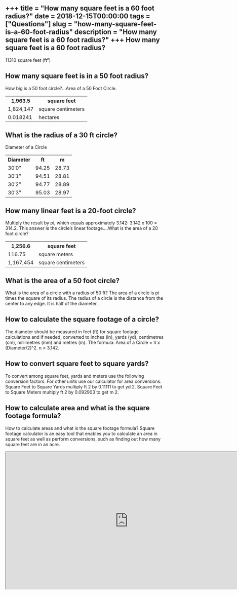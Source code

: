 +++
title = "How many square feet is a 60 foot radius?"
date = 2018-12-15T00:00:00
tags = ["Questions"]
slug = "how-many-square-feet-is-a-60-foot-radius"
description = "How many square feet is a 60 foot radius?"
+++
How many square feet is a 60 foot radius?
-----------------------------------------

11310 square feet (ft²)

How many square feet is in a 50 foot radius?
--------------------------------------------

How big is a 50 foot circle?…Area of a 50 Foot Circle.

<table><tr><th>1,963.5</th><th>square feet</th></tr><tr><td>1,824,147</td><td>square centimeters</td></tr><tr><td>0.018241</td><td>hectares</td></tr></table>

What is the radius of a 30 ft circle?
-------------------------------------

Diameter of a Circle

<table><tr><th>Diameter</th><th>ft</th><th>m</th></tr><tr><td>30′0″</td><td>94.25</td><td>28.73</td></tr><tr><td>30′1″</td><td>94.51</td><td>28.81</td></tr><tr><td>30′2″</td><td>94.77</td><td>28.89</td></tr><tr><td>30′3″</td><td>95.03</td><td>28.97</td></tr></table>

How many linear feet is a 20-foot circle?
-----------------------------------------

Multiply the result by pi, which equals approximately 3.142: 3.142 x 100 = 314.2. This answer is the circle’s linear footage….What is the area of a 20 foot circle?

<table><tr><th>1,256.6</th><th>square feet</th></tr><tr><td>116.75</td><td>square meters</td></tr><tr><td>1,167,454</td><td>square centimeters</td></tr></table>

What is the area of a 50 foot circle?
-------------------------------------

What is the area of a circle with a radius of 50 ft? The area of a circle is pi times the square of its radius. The radius of a circle is the distance from the center to any edge. It is half of the diameter.

How to calculate the square footage of a circle?
------------------------------------------------

The diameter should be measured in feet (ft) for square footage calculations and if needed, converted to inches (in), yards (yd), centimetres (cm), millimetres (mm) and metres (m). The formula: Area of a Circle = π x (Diameter/2)^2. π = 3.142.

How to convert square feet to square yards?
-------------------------------------------

To convert among square feet, yards and meters use the following conversion factors. For other units use our calculator for area conversions. Square Feet to Square Yards multiply ft 2 by 0.11111 to get yd 2. Square Feet to Square Meters multiply ft 2 by 0.092903 to get m 2.

How to calculate area and what is the square footage formula?
-------------------------------------------------------------

How to calculate areas and what is the square footage formula? Square footage calculator is an easy tool that enables you to calculate an area in square feet as well as perform conversions, such as finding out how many square feet are in an acre.

<iframe allow="accelerometer; autoplay; clipboard-write; encrypted-media; gyroscope; picture-in-picture" allowfullscreen="" class="__youtube_prefs__  epyt-is-override  no-lazyload" data-no-lazy="1" data-origheight="433" data-origwidth="770" data-skipgform_ajax_framebjll="" height="433" id="_ytid_22947" loading="lazy" src="https://www.youtube.com/embed/dFr9X0MlruQ?enablejsapi=1&autoplay=0&cc_load_policy=0&cc_lang_pref=&iv_load_policy=1&loop=0&modestbranding=0&rel=1&fs=1&playsinline=0&autohide=2&theme=dark&color=red&controls=1&" title="YouTube player" width="770"></iframe>
